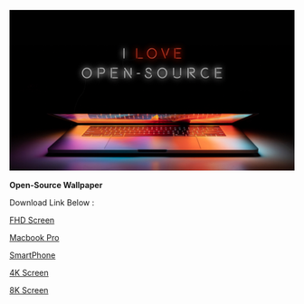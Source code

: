 ![](https://github.com/Phantom-Cluster/Open-Source-wallapaper/blob/master/Wallpaper/Open-Source-FHD.jpg)



**Open-Source Wallpaper**

Download Link Below : 

[FHD Screen](https://raw.githubusercontent.com/Phantom-Cluster/Open-Source-wallapaper/master/Wallpaper/Open-Source-FHD.jpg)

[Macbook Pro](https://raw.githubusercontent.com/Phantom-Cluster/Open-Source-wallapaper/master/Wallpaper/Macbook%20pro%20Open-Source.jpg)

[SmartPhone](https://raw.githubusercontent.com/Phantom-Cluster/Open-Source-wallapaper/master/Wallpaper/smartphone.jpg)

[4K Screen](https://raw.githubusercontent.com/Phantom-Cluster/Open-Source-wallapaper/master/Wallpaper/4k.jpg)

[8K Screen](https://github.com/Phantom-Cluster/Open-Source-wallapaper/raw/master/Wallpaper/8k.jpg)
